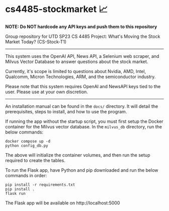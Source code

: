 # cs4485-stockmarket 📈
**NOTE: Do NOT hardcode any API keys and push them to this repository**

Group repository for UTD SP23 CS 4485 Project: What's Moving the Stock Market Today? (CS-Stock-T1)

---
This system uses the OpenAI API, News API, a Selenium web scraper, and Milvus Vector Database to answer questions about the stock market.

Currently, it's scope is limited to questions about Nvidia, AMD, Intel, Qualcomm, Micron Technologies, ARM, and the semiconductor industry.

Please note that this system requires OpenAI and NewsAPI keys tied to the user. Please use at your own discretion.


---
An installation manual can be found in the `docs/` directory. It will detail the prerequisites, steps to install, and how to use the program.


If running the app without the startup script, you must first setup the Docker container for the Milvus vector database.
In the `milvus_db` directory, run the below commands:
```
docker compose up -d
python config_db.py
```
The above will initialize the container volumes, and then run the setup required to create the tables.

To run the Flask app, have Python and pip downloaded and run the below commands in order:
```
pip install -r requirements.txt
pip install .
flask run
```
The Flask app will be available on http://localhost:5000

